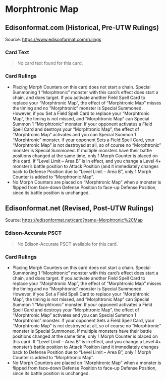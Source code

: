 # Morphtronic Map

## Edisonformat.com (Historical, Pre-UTW Rulings)

Source: https://www.edisonformat.com/rulings

### Card Text

> No card text found for this card.

### Card Rulings

*   Placing Morph Counters on this card does not start a chain. Special Summoning 1 “Morphtronic” monster with this card’s effect does start a chain, and does target. If you activate another Field Spell Card to replace your “Morphtronic Map”, the effect of “Morphtronic Map” misses the timing and no “Morphtronic” monster is Special Summoned. However, if you Set a Field Spell Card to replace your “Morphtronic Map”, the timing is not missed, and “Morphtronic Map” can Special Summon 1 “Morphtronic” monster. If your opponent activates a Field Spell Card and destroys your “Morphtronic Map”, the effect of “Morphtronic Map” activates and you can Special Summon 1 “Morphtronic” monster. If your opponent Sets a Field Spell Card, your “Morphtronic Map” is not destroyed at all, so of course no “Morphtronic” monster is Special Summoned. If multiple monsters have their battle positions changed at the same time, only 1 Morph Counter is placed on this card. If “Level Limit – Area B” is in effect, and you change a Level 4+ monster’s battle position to Attack Position (and it immediately changes back to Defense Position due to “Level Limit – Area B”, only 1 Morph Counter is added to “Morphtronic Map”.
*   No Morph Counters are placed on “Morphtronic Map” when a monster is flipped from face-down Defense Position to face-up Defense Position, since its battle position is unchanged.

## Edisonformat.net (Revised, Post-UTW Rulings)

Source: https://edisonformat.net/card?name=Morphtronic%20Map

### Edison-Accurate PSCT

> No Edison-Accurate PSCT available for this card.

### Card Rulings

*   Placing Morph Counters on this card does not start a chain. Special Summoning 1 “Morphtronic” monster with this card’s effect does start a chain, and does target. If you activate another Field Spell Card to replace your “Morphtronic Map”, the effect of “Morphtronic Map” misses the timing and no “Morphtronic” monster is Special Summoned. However, if you Set a Field Spell Card to replace your “Morphtronic Map”, the timing is not missed, and “Morphtronic Map” can Special Summon 1 “Morphtronic” monster. If your opponent activates a Field Spell Card and destroys your “Morphtronic Map”, the effect of “Morphtronic Map” activates and you can Special Summon 1 “Morphtronic” monster. If your opponent Sets a Field Spell Card, your “Morphtronic Map” is not destroyed at all, so of course no “Morphtronic” monster is Special Summoned. If multiple monsters have their battle positions changed at the same time, only 1 Morph Counter is placed on this card. If “Level Limit – Area B” is in effect, and you change a Level 4+ monster’s battle position to Attack Position (and it immediately changes back to Defense Position due to “Level Limit – Area B”, only 1 Morph Counter is added to “Morphtronic Map”.
*   No Morph Counters are placed on “Morphtronic Map” when a monster is flipped from face-down Defense Position to face-up Defense Position, since its battle position is unchanged.
            